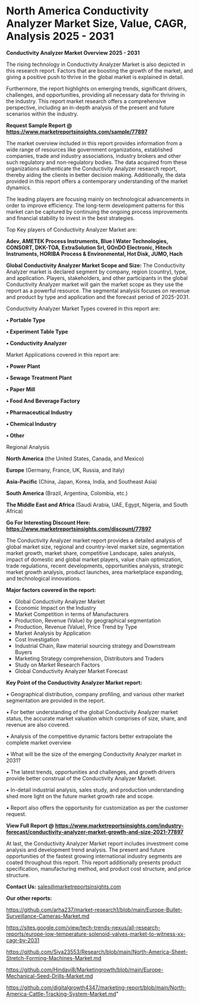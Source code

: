 # North America Conductivity Analyzer Market Size, Value, CAGR, Analysis 2025 - 2031

<Strong> Conductivity Analyzer Market Overview 2025 - 2031</strong>

The rising technology in Conductivity Analyzer Market is also depicted in this research report. Factors that are boosting the growth of the market, and giving a positive push to thrive in the global market is explained in detail.

Furthermore, the report highlights on emerging trends, significant drivers, challenges, and opportunities, providing all necessary data for thriving in the industry. This report market research offers a comprehensive perspective, including an in-depth analysis of the present and future scenarios within the industry.

<strong>Request Sample Report @ <a href=https://www.marketreportsinsights.com/sample/77897>https://www.marketreportsinsights.com/sample/77897</a></strong>

The market overview included in this report provides information from a wide range of resources like government organizations, established companies, trade and industry associations, industry brokers and other such regulatory and non-regulatory bodies. The data acquired from these organizations authenticate the Conductivity Analyzer research report, thereby aiding the clients in better decision making. Additionally, the data provided in this report offers a contemporary understanding of the market dynamics.

The leading players are focusing mainly on technological advancements in order to improve efficiency. The long-term development patterns for this market can be captured by continuing the ongoing process improvements and financial stability to invest in the best strategies.

Top Key players of Conductivity Analyzer Market are:

<strong>Adev, AMETEK Process Instruments, Blue I Water Technologies, CONSORT, DKK-TOA, ExtraSolution Srl, GOnDO Electronic, Hitech Instruments, HORIBA Process & Environmental, Hot Disk, JUMO, Hach</strong>

<strong><b>Global Conductivity Analyzer Market Scope and Size:</b></strong>
The Conductivity Analyzer market is declared segment by company, region (country), type, and application. Players, stakeholders, and other participants in the global Conductivity Analyzer market will gain the market scope as they use the report as a powerful resource. The segmental analysis focuses on revenue and product by type and application and the forecast period of 2025-2031.

Conductivity Analyzer Market Types covered in this report are:

<strong>• Portable Type

• Experiment Table Type

• Conductivity Analyzer</strong>

Market Applications covered in this report are:

<strong>• Power Plant

• Sewage Treatment Plant

• Paper Mill

• Food And Beverage Factory

• Pharmaceutical Industry

• Chemical Industry

• Other</strong> 

Regional Analysis

<strong>North America</strong> (the United States, Canada, and Mexico)

<strong>Europe</strong> (Germany, France, UK, Russia, and Italy)

<strong>Asia-Pacific</strong> (China, Japan, Korea, India, and Southeast Asia)

<strong>South America</strong> (Brazil, Argentina, Colombia, etc.)

<strong>The Middle East and Africa</strong> (Saudi Arabia, UAE, Egypt, Nigeria, and South Africa)

<strong>Go For Interesting Discount Here: <a href=https://www.marketreportsinsights.com/discount/77897>https://www.marketreportsinsights.com/discount/77897</a></strong>

The Conductivity Analyzer market report provides a detailed analysis of global market size, regional and country-level market size, segmentation market growth, market share, competitive Landscape, sales analysis, impact of domestic and global market players, value chain optimization, trade regulations, recent developments, opportunities analysis, strategic market growth analysis, product launches, area marketplace expanding, and technological innovations.

<strong><b>Major factors covered in the report:</b></strong>
<ul>
  <li>Global Conductivity Analyzer Market </li>
  <li>Economic Impact on the Industry</li>
  <li>Market Competition in terms of Manufacturers</li>
  <li>Production, Revenue (Value) by geographical segmentation</li>
  <li>Production, Revenue (Value), Price Trend by Type</li>
  <li>Market Analysis by Application</li>
  <li>Cost Investigation</li>
  <li>Industrial Chain, Raw material sourcing strategy and Downstream Buyers</li>
  <li>Marketing Strategy comprehension, Distributors and Traders</li>
  <li>Study on Market Research Factors</li>
  <li>Global Conductivity Analyzer Market Forecast</li>
</ul>

<strong><b>Key Point of the Conductivity Analyzer Market report:</b></strong>

• Geographical distribution, company profiling, and various other market segmentation are provided in the report.

• For better understanding of the global Conductivity Analyzer market status, the accurate market valuation which comprises of size, share, and revenue are also covered.

• Analysis of the competitive dynamic factors better extrapolate the complete market overview

• What will be the size of the emerging Conductivity Analyzer market in 2031?

• The latest trends, opportunities and challenges, and growth drivers provide better construal of the Conductivity Analyzer Market.

• In-detail industrial analysis, sales study, and production understanding shed more light on the future market growth rate and scope.

• Report also offers the opportunity for customization as per the customer request.

<strong><b>View Full Report @ <a href=https://www.marketreportsinsights.com/industry-forecast/conductivity-analyzer-market-growth-and-size-2021-77897>https://www.marketreportsinsights.com/industry-forecast/conductivity-analyzer-market-growth-and-size-2021-77897</a></b></strong>


At last, the Conductivity Analyzer Market report includes investment come analysis and development trend analysis. The present and future opportunities of the fastest growing international industry segments are coated throughout this report. This report additionally presents product specification, manufacturing method, and product cost structure, and price structure.

<strong>Contact Us:</strong>
sales@marketreportsinsights.com

<strong>Our other reports:</strong>

<a href=https://github.com/arha237/market-research1/blob/main/Europe-Bullet-Surveillance-Cameras-Market.md>https://github.com/arha237/market-research1/blob/main/Europe-Bullet-Surveillance-Cameras-Market.md</a>

<a href=https://sites.google.com/view/tech-trends-nexus/all-research-reports/europe-low-temperature-solenoid-valves-market-to-witness-xx-cagr-by-2031>https://sites.google.com/view/tech-trends-nexus/all-research-reports/europe-low-temperature-solenoid-valves-market-to-witness-xx-cagr-by-2031</a>

<a href=https://github.com/Siya23553/Research/blob/main/North-America-Sheet-Stretch-Forming-Machines-Market.md>https://github.com/Siya23553/Research/blob/main/North-America-Sheet-Stretch-Forming-Machines-Market.md</a>

<a href=https://github.com/Hindavi8/Marketingrowth/blob/main/Europe-Mechanical-Seed-Drills-Market.md>https://github.com/Hindavi8/Marketingrowth/blob/main/Europe-Mechanical-Seed-Drills-Market.md</a>

<a href=https://github.com/digitalgrowth4347/marketing-report/blob/main/North-America-Cattle-Tracking-System-Market.md>https://github.com/digitalgrowth4347/marketing-report/blob/main/North-America-Cattle-Tracking-System-Market.md</a>"
